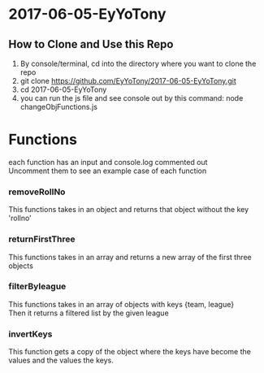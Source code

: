 # 2017-06-05-EyYoTony
## How to Clone and Use this Repo
1. By console/terminal, cd into the directory where you want to clone the repo
2. git clone https://github.com/EyYoTony/2017-06-05-EyYoTony.git
3. cd 2017-06-05-EyYoTony
4. you can run the js file and see console out by this command: node changeObjFunctions.js
# Functions
<p>each function has an input and console.log commented out <br> Uncomment them to see an example case of each function
<h3>removeRollNo</h3>
<p>This functions takes in an object and returns that object without the key 'rollno'</p>
<h3>returnFirstThree</h3>
<p>This functions takes in an array and returns a new array of the first three objects</p>
<h3>filterByleague</h3>
<p>This functions takes in an array of objects with keys {team, league}<br>Then it returns a filtered list by the given league</p>
<h3>invertKeys</h3>
<p>This function gets a copy of the object where the keys have become the values and the values the keys.</P>
